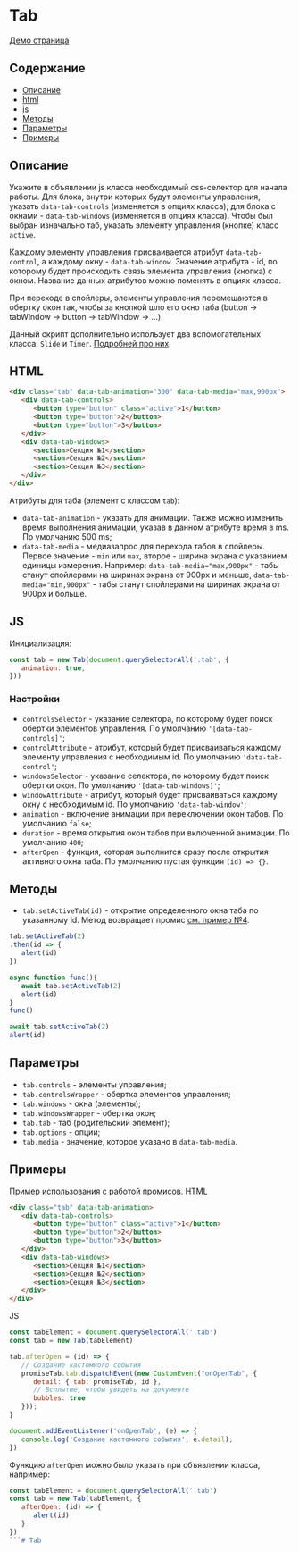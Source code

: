 # Tab

[Демо страница](https://sulky-cat.github.io/Tab/demo/)

## Содержание
- [Описание](#описание)
- [html](#html)
- [js](#js)
- [Методы](#Методы)
- [Параметры](#параметры)
- [Примеры](#примеры)

## Описание
Укажите в объявлении js класса необходимый css-селектор для начала работы. 
Для блока, внутри которых будут элементы управления, указать `data-tab-controls` (изменяется в опциях класса); 
для блока с окнами - `data-tab-windows` (изменяется в опциях класса).
Чтобы был выбран изначально таб, указать элементу управления (кнопке) класс `active`.

Каждому элементу управления присваивается атрибут `data-tab-control`, а каждому окну - `data-tab-window`. Значение атрибута - id, по которому будет происходить связь элемента управления (кнопка) с окном. Название данных атрибутов можно поменять в опциях класса.

При переходе в спойлеры, элементы управления перемещаются в обертку окон так, чтобы за кнопкой шло его окно таба (button -> tabWindow -> button -> tabWindow -> ...).

Данный скрипт дополнительно использует два вспомогательных класса: `Slide` и `Timer`. [Подробней про них](https://github.com/sulky-cat/Helpers).

## HTML
```html
<div class="tab" data-tab-animation="300" data-tab-media="max,900px">
   <div data-tab-controls>
      <button type="button" class="active">1</button>
      <button type="button">2</button>
      <button type="button">3</button>
   </div>
   <div data-tab-windows>
      <section>Секция №1</section>
      <section>Секция №2</section>
      <section>Секция №3</section>
   </div>
</div>
``` 
Атрибуты для таба (элемент с классом `tab`): 
* `data-tab-animation` - указать для анимации. Также можно изменить время выполнения анимации, указав в данном атрибуте время в ms. По умолчанию 500 ms;
* `data-tab-media` - медиазапрос для перехода табов в спойлеры. Первое значение - `min` или `max`, второе - ширина экрана с указанием единицы измерения. 
Например: 
`data-tab-media="max,900px"` - табы станут спойлерами на ширинах экрана от 900px и меньше,
`data-tab-media="min,900px"` - табы станут спойлерами на ширинах экрана от 900px и больше.

## JS
Инициализация:
```js
const tab = new Tab(document.querySelectorAll('.tab', {
   animation: true,
}))
``` 

### Настройки
* `controlsSelector` - указание селектора, по которому будет поиск обертки элементов управления. По умолчанию `'[data-tab-controls]'`;
* `controlAttribute` - атрибут, который будет присваиваться каждому элементу управления с необходимым id. По умолчанию `'data-tab-control'`;
* `windowsSelector` - указание селектора, по которому будет поиск обертки окон. По умолчанию `'[data-tab-windows]'`;
* `windowAttribute` - атрибут, который будет присваиваться каждому окну с необходимым id. По умолчанию `'data-tab-window'`;
* `animation` - включение анимации при переключении окон табов. По умолчанию `false`;
* `duration` - время открытия окон табов при включенной анимации. По умолчанию `400`;
* `afterOpen` - функция, которая выполнится сразу после открытия активного окна таба. По умолчанию пустая функция `(id) => {}`.

## Методы
* `tab.setActiveTab(id)` - открытие определенного окна таба по указанному id. Метод возвращает промис [см. пример №4](https://sulky-cat.github.io/Tab/demo/#ex_4).

```js
tab.setActiveTab(2)
.then(id => {
   alert(id)
})
```
```js
async function func(){
   await tab.setActiveTab(2)
   alert(id)
}
func()
```
```js
await tab.setActiveTab(2)
alert(id)
```

## Параметры
* `tab.controls` - элементы управления;
* `tab.controlsWrapper` - обертка элементов управления;
* `tab.windows` - окна (элементы);
* `tab.windowsWrapper` - обертка окон;
* `tab.tab` - таб (родительский элемент);
* `tab.options` - опции;
* `tab.media` - значение, которое указано в `data-tab-media`.

## Примеры
Пример использования с работой промисов. 
HTML
```html
<div class="tab" data-tab-animation>
   <div data-tab-controls>
      <button type="button" class="active">1</button>
      <button type="button">2</button>
      <button type="button">3</button>
   </div>
   <div data-tab-windows>
      <section>Секция №1</section>
      <section>Секция №2</section>
      <section>Секция №3</section>
   </div>
</div>
```
JS
```js
const tabElement = document.querySelectorAll('.tab')
const tab = new Tab(tabElement)

tab.afterOpen = (id) => {
   // Создание кастомного события
   promiseTab.tab.dispatchEvent(new CustomEvent("onOpenTab", {
      detail: { tab: promiseTab, id },
      // Всплытие, чтобы увидеть на документе
      bubbles: true
   }));
}

document.addEventListener('onOpenTab', (e) => {
   console.log('Создание кастомного события', e.detail);
})
```
Функцию `afterOpen` можно было указать при объявлении класса, например: 
```js
const tabElement = document.querySelectorAll('.tab')
const tab = new Tab(tabElement, {
   afterOpen: (id) => {
      alert(id)
   }
})
```# Tab
